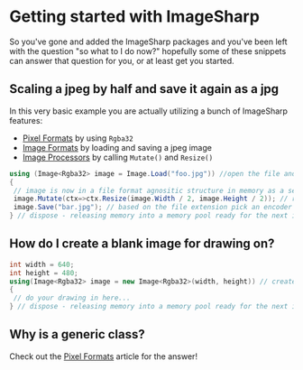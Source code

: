 # Getting started with ImageSharp
So you've gone and added the ImageSharp packages and you've been left with the question "so what to I do now?" hopefully some of these snippets can answer that question for you, or at least get you started.

## Scaling a jpeg by half and save it again as a jpg
In this very basic example you are actually utilizing a bunch of ImageSharp features:
- [Pixel Formats](PixelFormats.md) by using `Rgba32`
- [Image Formats](ImageFormats.md) by loading and saving a jpeg image
- [Image Processors](Processing.md) by calling `Mutate()` and `Resize()`

```c#
using (Image<Rgba32> image = Image.Load("foo.jpg")) //open the file and detect the file type and decode it
{
 // image is now in a file format agnositic structure in memory as a series of Rgba32 pixels
 image.Mutate(ctx=>ctx.Resize(image.Width / 2, image.Height / 2)); // resize the image in place and return it for chaining
 image.Save("bar.jpg"); // based on the file extension pick an encoder then encode and write the data to disk
} // dispose - releasing memory into a memory pool ready for the next image you wish to process
```

## How do I create a blank image for drawing on?
```c#
int width = 640;
int height = 480;
using(Image<Rgba32> image = new Image<Rgba32>(width, height)) // creates a new image with all the pixels set as transparent 
{
 // do your drawing in here...
} // dispose - releasing memory into a memory pool ready for the next image you wish to process
```

## Why is [](xref:SixLabors.ImageSharp.Image`1?displayProperty=name) a generic class?
Check out the [Pixel Formats](PixelFormats.md) article for the answer!
